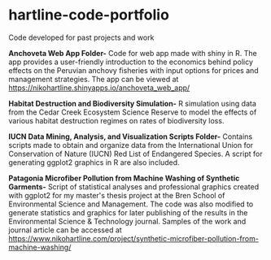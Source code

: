 # hartline-code-portfolio

Code developed for past projects and work

**Anchoveta Web App Folder-** Code for web app made with shiny in R. The app provides a user-friendly introduction to the economics behind policy effects on the Peruvian anchovy fisheries with input options for prices and management strategies. The app can be viewed at https://nikohartline.shinyapps.io/anchoveta_web_app/

**Habitat Destruction and Biodiversity Simulation-** R simulation using data from the Cedar Creek Ecosystem Science Reserve to model the effects of various habitat destruction regimes on rates of biodiversity loss.

**IUCN Data Mining, Analysis, and Visualization Scripts Folder-** Contains scripts made to obtain and organize data from the International Union for Conservation of Nature (IUCN) Red List of Endangered Species. A script for generating ggplot2 graphics in R are also included.

**Patagonia Microfiber Pollution from Machine Washing of Synthetic Garments-** Script of statistical analyses and professional graphics created with ggplot2 for my master's thesis project at the Bren School of Environmental Science and Management. The code was also modified to generate statistics and graphics for later publishing of the results in the Environmental Science & Technology journal. Samples of the work and journal article can be accessed at https://www.nikohartline.com/project/synthetic-microfiber-pollution-from-machine-washing/
